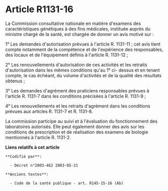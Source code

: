 # Article R1131-16

La Commission consultative nationale en matière d'examens des caractéristiques génétiques à des fins médicales, instituée
auprès du ministre chargé de la santé, est chargée de donner un avis motivé sur :

1° Les demandes d'autorisation prévues à l'article R. 1131-11 ; cet avis tient compte notamment de la compétence et de
l'expérience des responsables, des locaux et de l'équipement définis à l'article R. 1131-12 ;

2° Les renouvellements d'autorisation de ces activités et les retraits d'autorisation dans les mêmes conditions qu'au 1° ci-
dessus et en tenant compte, le cas échéant, du volume d'activités et de la qualité des résultats obtenus ;

3° Les demandes d'agrément des praticiens responsables prévues à l'article R. 1131-7 dans les conditions précisées à
l'article R. 1131-9 ;

4° Les renouvellements et les retraits d'agrément dans les conditions prévues aux articles R. 1131-7 et R. 1131-8.

La commission participe au suivi et à l'évaluation du fonctionnement des laboratoires autorisés. Elle peut également donner
des avis sur les conditions de prescription et de réalisation des examens de biologie mentionnés à l'article R. 1131-2.

**Liens relatifs à cet article**

	**Codifié par**:

	  - Décret n°2003-462 2003-05-21

	**Anciens textes**:

	  - Code de la santé publique - art. R145-15-16 (Ab)
